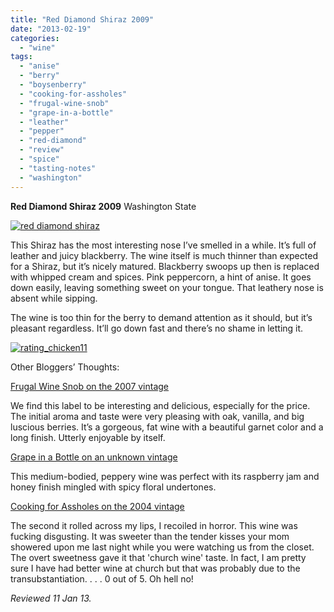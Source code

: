 ```yaml
---
title: "Red Diamond Shiraz 2009"
date: "2013-02-19"
categories:
  - "wine"
tags:
  - "anise"
  - "berry"
  - "boysenberry"
  - "cooking-for-assholes"
  - "frugal-wine-snob"
  - "grape-in-a-bottle"
  - "leather"
  - "pepper"
  - "red-diamond"
  - "review"
  - "spice"
  - "tasting-notes"
  - "washington"
---
```


**Red Diamond Shiraz 2009** Washington State

[![red diamond shiraz](http://s3.amazonaws.com/thegourmez-wpmedia/2013/02/red-diamond-shiraz.jpg)](http://www.thegourmez.com/2013/02/red-diamond-shiraz-2009/red-diamond-shiraz/)

This Shiraz has the most interesting nose I’ve smelled in a while. It’s full of leather and juicy blackberry. The wine itself is much thinner than expected for a Shiraz, but it’s nicely matured. Blackberry swoops up then is replaced with whipped cream and spices. Pink peppercorn, a hint of anise. It goes down easily, leaving something sweet on your tongue. That leathery nose is absent while sipping.

The wine is too thin for the berry to demand attention as it should, but it’s pleasant regardless. It’ll go down fast and there’s no shame in letting it.

[![rating_chicken11](http://s3.amazonaws.com/thegourmez-wpmedia/2009/02/rating_chicken11.gif)](http://www.thegourmez.com/2009/02/barten-guestier-private-selection-merlot-2006/rating_chicken11/)

Other Bloggers’ Thoughts:

[Frugal Wine Snob on the 2007 vintage](http://www.thefrugalwinesnob.com/2011/09/02/recommended-2007-red-diamond-shiraz-also-cabernet-sauvignon-13-5-abv-suggested-retail-9-99-available-for-as-little-as-6-99-a-treasure-for-that-price/)

We find this label to be interesting and delicious, especially for the price. The initial aroma and taste were very pleasing with oak, vanilla, and big luscious berries. It’s a gorgeous, fat wine with a beautiful garnet color and a long finish. Utterly enjoyable by itself.

[Grape in a Bottle on an unknown vintage](http://www.grapeinabottle.com/2009/08/red-diamond-shiraz-shines-at-my-bar-b-que/)

This medium-bodied, peppery wine was perfect with its raspberry jam and honey finish mingled with spicy floral undertones.

[Cooking for Assholes on the 2004 vintage](http://cookingforassholes.blogspot.com/2009/05/red-diamond-winery-2004-shiraz.html)

The second it rolled across my lips, I recoiled in horror. This wine was fucking disgusting. It was sweeter than the tender kisses your mom showered upon me last night while you were watching us from the closet. The overt sweetness gave it that 'church wine' taste. In fact, I am pretty sure I have had better wine at church but that was probably due to the transubstantiation. . . . 0 out of 5. Oh hell no!

_Reviewed 11 Jan 13._

